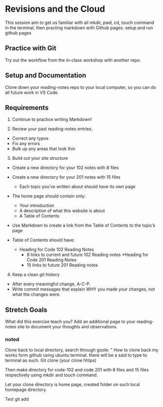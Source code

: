 # Revisions and the Cloud

This session aim to get us familiar with all mkdir, pwd, cd, touch command in the terminal. then practing markdown with Github pages. setup and run github pages

## Practice with Git

Try out the workflow from the in-class workshop with another repo.

## Setup and Documentation

Clone down your reading-notes repo to your local computer, so you can do all future work in VS Code.

## Requirements

1. Continue to practice writing Markdown!


2. Review your past reading-notes entries.
  * Correct any typos
  * Fix any errors
  * Bulk up any areas that look thin

3. Build out your site structure
  * Create a new directory for your 102 notes with 8 files
  * Create a new directory for your 201 notes with 15 files
    * Each topic you’ve written about should have its own page

  * The home page should contain only:
    * Your introduction
    * A description of what this website is about
    * A Table of Contents
  * Use Markdown to create a link from the Table of Contents to the topic’s page
  * Table of Contents should have:
    * Heading for Code 102 Reading Notes
      * 8 links to current and future 102 Reading notes
    *Heading for Code 201 Reading Notes
      * 15 links to future 201 Reading notes

4. Keep a clean git history
  * After every meaningful change, A-C-P.
  * Write commit messages that explain WHY you made your changes, not what the changes were.

## Stretch Goals 

What did this exercise teach you? Add an additional page to your reading-notes site to document your thoughts and observations.

### noted

Clone back to local directory, search through goole: " How to clone back my works form github using ubuntu terminal. there will be a said to type to terminal as such. Git clone (your clone hhtps)

Then make directory for code-102 and code 201 with 8 files and 15 files respectively using mkdir and touch command. 

Let your clone directory is home page, created folder on such local homepage directory.

Test git add